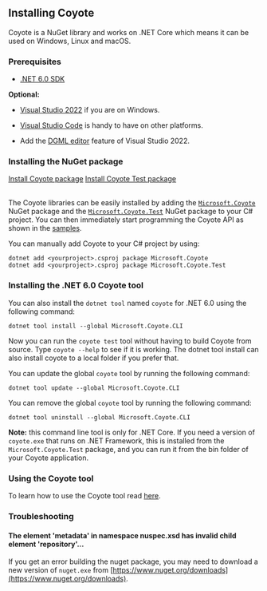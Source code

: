 ## Installing Coyote

Coyote is a NuGet library and works on .NET Core which means it can be used on Windows, Linux and
macOS.

### Prerequisites
- [.NET 6.0 SDK](https://dotnet.microsoft.com/download/dotnet)

**Optional:**

- [Visual Studio 2022](https://docs.microsoft.com/en-us/visualstudio/install/install-visual-studio)
if you are on Windows.

- [Visual Studio Code](https://code.visualstudio.com/Download) is handy to have on other platforms.

- Add the [DGML editor](../how-to/generate-dgml.md) feature of Visual Studio 2022.

### Installing the NuGet package

<div>
<a href="https://www.nuget.org/packages/Microsoft.Coyote/" class="btn btn-primary mt-20 mr-30" target="_blank">Install Coyote package</a>
<a href="https://www.nuget.org/packages/Microsoft.Coyote.Test/" class="btn btn-primary mt-20 mr-30" target="_blank">Install Coyote Test package</a>
<br/>
<br/>
</div>

The Coyote libraries can be easily installed by adding the
[`Microsoft.Coyote`](https://www.nuget.org/packages/Microsoft.Coyote/) NuGet package and the
[`Microsoft.Coyote.Test`](https://www.nuget.org/packages/Microsoft.Coyote.Test/) NuGet package to
your C# project. You can then immediately start programming the Coyote API as shown in the
[samples](https://github.com/microsoft/coyote/tree/main/Samples).

You can manually add Coyote to your C# project by using:

```plain
dotnet add <yourproject>.csproj package Microsoft.Coyote
dotnet add <yourproject>.csproj package Microsoft.Coyote.Test
```

### Installing the .NET 6.0 Coyote tool

You can also install the `dotnet tool` named `coyote` for .NET 6.0 using the following command:

```plain
dotnet tool install --global Microsoft.Coyote.CLI
```

Now you can run the `coyote test` tool without having to build Coyote from source. Type `coyote
--help` to see if it is working. The dotnet tool install can also install coyote to a local folder
if you prefer that.

You can update the global `coyote` tool by running the following command:

```plain
dotnet tool update --global Microsoft.Coyote.CLI
```

You can remove the global `coyote` tool by running the following command:

```plain
dotnet tool uninstall --global Microsoft.Coyote.CLI
```

**Note:** this command line tool is only for .NET Core. If you need a version of `coyote.exe` that
runs on .NET Framework, this is installed from the `Microsoft.Coyote.Test` package, and you can run
it from the bin folder of your Coyote application.

### Using the Coyote tool

To learn how to use the Coyote tool read [here](using-coyote.md).

### Troubleshooting

#### The element 'metadata' in namespace nuspec.xsd has invalid child element 'repository'...

If you get an error building the nuget package, you may need to download
a new version of `nuget.exe` from [https://www.nuget.org/downloads](https://www.nuget.org/downloads).
